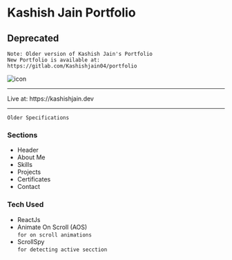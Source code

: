 # Kashish Jain Portfolio

## Deprecated

```
Note: Older version of Kashish Jain's Portfolio
New Portfolio is available at: https://gitlab.com/Kashishjain04/portfolio
```

<img src="https://kashishjain.dev/logo.png" alt="icon" />

<hr />
Live at: https://kashishjain.dev
<hr />


```Older Specifications```
### Sections

- Header
- About Me
- Skills
- Projects
- Certificates
- Contact


### Tech Used

- ReactJs
- Animate On Scroll (AOS)
  <br /> ``` for on scroll animations ```
- ScrollSpy
  <br /> ``` for detecting active secction ```
